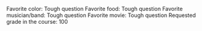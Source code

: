 Favorite color: Tough question
Favorite food: Tough question
Favorite musician/band: Tough question
Favorite movie: Tough question
Requested grade in the course: 100
